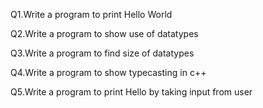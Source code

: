 Q1.Write a program to print Hello World

Q2.Write a program to show use of datatypes

Q3.Write a program to find size of datatypes

Q4.Write a program to show typecasting in c++

Q5.Write a program to print Hello <yourname> by taking input from user
